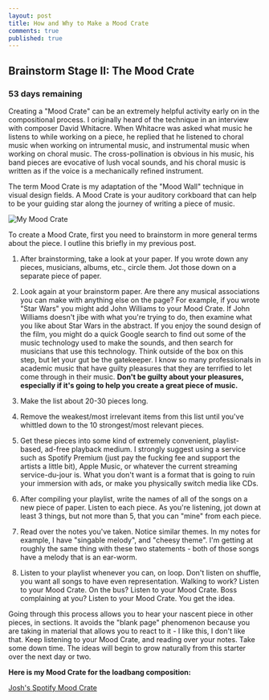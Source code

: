 ```yaml
---
layout: post
title: How and Why to Make a Mood Crate
comments: true
published: true
---
```


## Brainstorm Stage II: The Mood Crate

### 53 days remaining

Creating a "Mood Crate" can be an extremely helpful activity early on in the compositional process. I originally heard of the technique in an interview with composer David Whitacre. When Whitacre was asked what music he listens to while working on a piece, he replied that he listened to choral music when working on intrumental music, and instrumental music when working on choral music. The cross-pollination is obvious in his music, his band pieces are evocative of lush vocal sounds, and his choral music is written as if the voice is a mechanically refined instrument.

The term Mood Crate is my adaptation of the "Mood Wall" technique in visual design fields. A Mood Crate is your auditory corkboard that can help to be your guiding star along the journey of writing a piece of music.

![My Mood Crate](https://simsi.es/blog/public/moodcrate.jpg)

To create a Mood Crate, first you need to brainstorm in more general terms about the piece. I outline this briefly in my previous post.

1. After brainstorming, take a look at your paper. If you wrote down any pieces, musicians, albums, etc., circle them. Jot those down on a separate piece of paper.

2. Look again at your brainstorm paper. Are there any musical associations you can make with anything else on the page? For example, if you wrote "Star Wars" you might add John Williams to your Mood Crate. If John Williams doesn't jibe with what you're trying to do, then examine what you like about Star Wars in the abstract. If you enjoy the sound design of the film, you might do a quick Google search to find out some of the music technology used to make the sounds, and then search for musicians that use this technology. Think outside of the box on this step, but let your gut be the gatekeeper. I know so many professionals in academic music that have guilty pleasures that they are terrified to let come through in their music. **Don't be guilty about your pleasures, especially if it's going to help you create a great piece of music.**

3. Make the list about 20-30 pieces long.

4. Remove the weakest/most irrelevant items from this list until you've whittled down to the 10 strongest/most relevant pieces.

5. Get these pieces into some kind of extremely convenient, playlist-based, ad-free playback medium. I strongly suggest using a service such as Spotify Premium (just pay the fucking fee and support the artists a little bit), Apple Music, or whatever the current streaming service-du-jour is. What you don't want is a format that is going to ruin your immersion with ads, or make you physically switch media like CDs.

6. After compiling your playlist, write the names of all of the songs on a new piece of paper. Listen to each piece. As you're listening, jot down at least 3 things, but not more than 5, that you can "mine" from each piece.

7. Read over the notes you've taken. Notice similar themes. In my notes for example, I have "singable melody", and "cheesy theme". I'm getting at roughly the same thing with these two statements - both of those songs have a melody that is an ear-worm.

8. Listen to your playlist whenever you can, on loop. Don't listen on shuffle, you want all songs to have even representation. Walking to work? Listen to your Mood Crate. On the bus? Listen to your Mood Crate. Boss complaining at you? Listen to your Mood Crate. You get the idea.

Going through this process allows you to hear your nascent piece in other pieces, in sections. It avoids the "blank page" phenomenon because you are taking in material that allows you to react to it - I like this, I don't like that. Keep listening to your Mood Crate, and reading over your notes. Take some down time. The ideas will begin to grow naturally from this starter over the next day or two.

**Here is my Mood Crate for the loadbang composition:**

[Josh's Spotify Mood Crate](https://open.spotify.com/user/128899618/playlist/1wh6maR8PzmR3cofYt2AP6)
